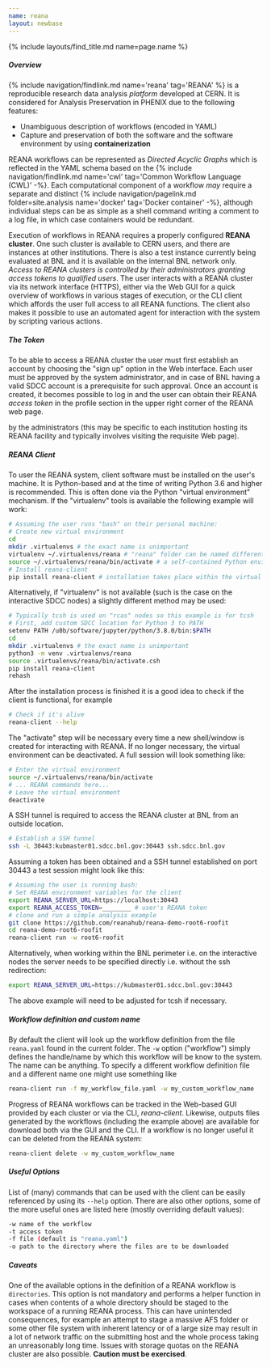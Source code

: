 ```yaml
---
name: reana
layout: newbase
---
```

{% include layouts/find_title.md name=page.name %}

##### Overview
{% include navigation/findlink.md name='reana' tag='REANA' %}
is a reproducible research data analysis *platform* developed at CERN.
It is considered for Analysis Preservation in PHENIX due to the following features:

* Unambiguous description of workflows (encoded in YAML)
* Capture and preservation of both the software and the software environment by using **containerization**

REANA workflows can be represented as *Directed Acyclic Graphs* which is reflected in
the YAML schema based on the 
{% include navigation/findlink.md name='cwl' tag='Common Workflow Language (CWL)' -%}.
Each computational component of a workflow *may* require a separate and distinct
{% include navigation/pagelink.md folder=site.analysis name='docker' tag='Docker container' -%},
although individual steps can be as simple as a shell command writing a comment to a log file,
in which case containers would be redundant.

Execution of workflows in REANA requires a properly configured **REANA cluster**.
One such cluster is available to CERN users, and there are instances at other
institutions. There is also a test instance currently being evaluated at BNL
and it is available on the internal BNL network only. *Access to REANA clusters
is controlled by their administrators granting access tokens to qualified users*.
The user interacts with a REANA cluster via its network
interface (HTTPS), either via the Web GUI for a quick overview of workflows
in various stages of execution, or the CLI client which affords the user
full access to all REANA functions. The client also makes it possible to
use an automated agent for interaction with the system by scripting various
actions.

##### The Token
To be able to access a REANA cluster the user must first establish an account
by choosing the "sign up" option in the Web interface. Each user must be approved
by the system administrator, and in case of BNL having a valid SDCC account is
a prerequisite for such approval. Once an account is created, it becomes possible
to log in and the user can obtain their REANA *access token* in the profile section
in the upper right corner of the REANA web page.

by the administrators (this may be specific to each institution hosting its REANA
facility and typically involves visiting the requisite Web page). 

##### REANA Client
To user the REANA system, client software must be installed on the user's machine.
It is Python-based and at the time of writing Python 3.6 and higher is recommended.
This is often done via the Python "virtual environment" mechanism. If the "virtualenv"
tools is available the following example will work:
```bash
# Assuming the user runs "bash" on their personal machine:
# Create new virtual environment
cd
mkdir .virtualenvs # the exact name is unimportant
virtualenv ~/.virtualenvs/reana # "reana" folder can be named differently as well, as long as its use is consistent
source ~/.virtualenvs/reana/bin/activate # a self-contained Python environment is now available
# Install reana-client
pip install reana-client # installation takes place within the virtual environment
```
Alternatively, if "virtualenv" is not available (such is the case on the interactive SDCC
nodes) a slightly different method may be used:

```bash
# Typically tcsh is used on "rcas" nodes so this example is for tcsh
# First, add custom SDCC location for Python 3 to PATH
setenv PATH /u0b/software/jupyter/python/3.8.0/bin:$PATH
cd
mkdir .virtualenvs # the exact name is unimportant
python3 -m venv .virtualenvs/reana
source .virtualenvs/reana/bin/activate.csh
pip install reana-client
rehash
```

After the installation process is finished it is a good idea to check if
the client is functional, for example
```bash
# Check if it's alive
reana-client --help
```

The "activate" step will be necessary every time a new shell/window is created
for interacting with REANA. If no longer necessary, the virtual environment can
be deactivated. A full session will look something like:

```bash
# Enter the virtual environment
source ~/.virtualenvs/reana/bin/activate
# ... REANA commands here...
# Leave the virtual environment
deactivate
```
A SSH tunnel is required to access the REANA cluster at BNL from an outside location.
```bash
# Establish a SSH tunnel
ssh -L 30443:kubmaster01.sdcc.bnl.gov:30443 ssh.sdcc.bnl.gov
```

Assuming a token has been obtained and a SSH tunnel established on port 30443
a test session might look like this:
```bash
# Assuming the user is running bash:
# Set REANA environment variables for the client
export REANA_SERVER_URL=https://localhost:30443
export REANA_ACCESS_TOKEN=________ # user's REANA token
# clone and run a simple analysis example
git clone https://github.com/reanahub/reana-demo-root6-roofit
cd reana-demo-root6-roofit
reana-client run -w root6-roofit
```

Alternatively, when working within the BNL perimeter i.e. on the interactive nodes
the server needs to be specified directly i.e. without the ssh redirection:
```bash
export REANA_SERVER_URL=https://kubmaster01.sdcc.bnl.gov:30443
```

The above example will need to be adjusted for tcsh if necessary.

##### Workflow definition and custom name
By default the client will look up the workflow definition from the file ```reana.yaml```
found in the current folder.
The ```-w``` option ("workflow") simply defines the handle/name by which this workflow will
be know to the system. The name can be anything. To specify a different workflow definition
file and a different name one might use something like
```bash
reana-client run -f my_workflow_file.yaml -w my_custom_workflow_name
```
Progress of REANA workflows can be tracked in the Web-based GUI provided by each cluster
or via the CLI, *reana-client*. Likewise, outputs files generated by the workflows
(including the example above) are available for download both via the GUI and the CLI.
If a workflow is no longer useful it can be deleted from the REANA system:
```bash
reana-client delete -w my_custom_workflow_name
```
##### Useful Options
List of (many) commands that can be used with the client can be easily referenced by
using its ```--help``` option. There are also other options, some of the more
useful ones are listed here (mostly overriding default values):
```bash
-w name of the workflow
-t access token
-f file (default is "reana.yaml")
-o path to the directory where the files are to be downloaded
```

##### Caveats
One of the available options in the definition of a REANA workflow is ```directories```.
This option is not mandatory and performs a helper function in cases when contents of
a whole directory should be staged to the workspace of a running REANA process. This
can have unintended consequences, for example an attempt to stage a massive AFS
folder or some other file system with inherent latency or of a large size may result
in a lot of network traffic on the submitting host and the whole process taking
an unreasonably long time. Issues with storage quotas on the REANA cluster are also
possible.
**Caution must be exercised**.

